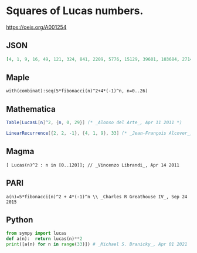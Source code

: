 # Squares of Lucas numbers\.
https://oeis.org/A001254
## JSON
```JSON
[4, 1, 9, 16, 49, 121, 324, 841, 2209, 5776, 15129, 39601, 103684, 271441, 710649, 1860496, 4870849, 12752041, 33385284, 87403801, 228826129, 599074576, 1568397609, 4106118241, 10749957124, 28143753121, 73681302249, 192900153616, 505019158609, 1322157322201, 3461452808004, 9062201101801, 23725150497409]
```
## Maple
```Maple
with(combinat):seq(5*fibonacci(n)^2+4*(-1)^n, n=0..26)
```
## Mathematica
```Mathematica
Table[LucasL[n]^2, {n, 0, 29}] (* _Alonso del Arte_, Apr 11 2011 *)
```
```Mathematica
LinearRecurrence[{2, 2, -1}, {4, 1, 9}, 33] (* _Jean-François Alcover_, Jan 07 2019 *)
```
## Magma
```Magma
[ Lucas(n)^2 : n in [0..120]]; // _Vincenzo Librandi_, Apr 14 2011
```
## PARI
```PARI
a(n)=5*fibonacci(n)^2 + 4*(-1)^n \\ _Charles R Greathouse IV_, Sep 24 2015
```
## Python
```Python
from sympy import lucas
def a(n):  return lucas(n)**2
print([a(n) for n in range(33)]) # _Michael S. Branicky_, Apr 01 2021
```
